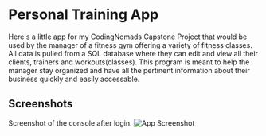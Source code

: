# Personal Training App

Here's a little app for my CodingNomads Capstone Project that would be used by the manager of a fitness gym offering a variety of fitness classes. All data is pulled
from a SQL database where they can edit and view all their clients, trainers and workouts(classes). This program is meant to help
the manager stay organized and have all the pertinent information about their business quickly and easily accessable.


## Screenshots


Screenshot of the console after login.
![App Screenshot](https://user-images.githubusercontent.com/102835438/202514855-b82a6c17-210a-422d-9282-906689bf7a2f.png)